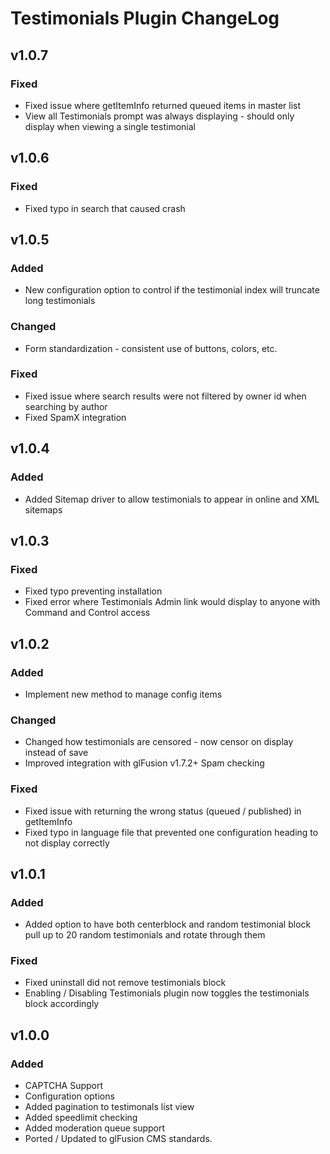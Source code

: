 # Testimonials Plugin ChangeLog

## v1.0.7

### Fixed
  - Fixed issue where getItemInfo returned queued items in master list
  - View all Testimonials prompt was always displaying - should only display when viewing a single testimonial

## v1.0.6

### Fixed
  - Fixed typo in search that caused crash

## v1.0.5

### Added
  - New configuration option to control if the testimonial index will truncate long testimonials

### Changed
  - Form standardization - consistent use of buttons, colors, etc.

### Fixed
  - Fixed issue where search results were not filtered by owner id when searching by author
  - Fixed SpamX integration

## v1.0.4

### Added
  - Added Sitemap driver to allow testimonials to appear in online and XML sitemaps

## v1.0.3

### Fixed
  - Fixed typo preventing installation
  - Fixed error where Testimonials Admin link would display to anyone with Command and Control access

## v1.0.2

### Added
  - Implement new method to manage config items

### Changed
  - Changed how testimonials are censored - now censor on display instead of save
  - Improved integration with glFusion v1.7.2+ Spam checking

### Fixed
  - Fixed issue with returning the wrong status (queued / published) in getItemInfo
  - Fixed typo in language file that prevented one configuration heading to not display correctly

## v1.0.1

### Added
  - Added option to have both centerblock and random testimonial block pull up to 20 random testimonials and rotate through them

### Fixed
  - Fixed uninstall did not remove testimonials block
  - Enabling / Disabling Testimonials plugin now toggles the testimonials block accordingly

## v1.0.0

### Added
  - CAPTCHA Support
  - Configuration options
  - Added pagination to testimonals list view
  - Added speedlimit checking
  - Added moderation queue support
  - Ported / Updated to glFusion CMS standards.
